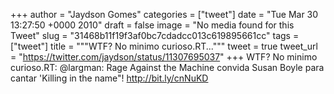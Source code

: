 
+++
author = "Jaydson Gomes"
categories = ["tweet"]
date = "Tue Mar 30 13:27:50 +0000 2010"
draft = false
image = "No media found for this Tweet"
slug = "31468b11f19f3af0bc7cdadcc013c619895661cc"
tags = ["tweet"]
title = """WTF? No minimo curioso.RT..."""
tweet = true
tweet_url = "https://twitter.com/jaydson/status/11307695037"
+++
WTF? No minimo curioso.RT: @largman: Rage Against the Machine convida Susan Boyle para cantar 'Killing in the name"! http://bit.ly/cnNuKD

